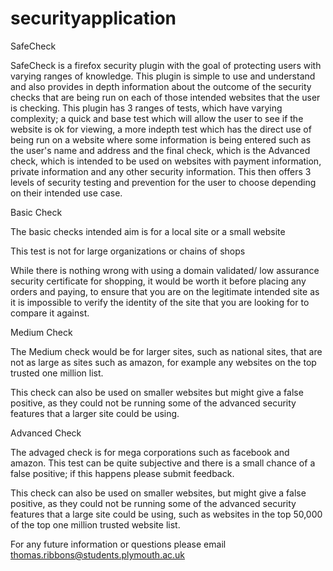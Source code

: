 # securityapplication

SafeCheck


SafeCheck is a firefox security plugin with the goal of protecting users with varying ranges of knowledge. This plugin is simple to use and understand and also provides in depth information about the outcome of the security checks that are being run on each of those intended websites that the user is checking. This plugin has 3 ranges of tests, which have varying complexity; a quick and base test which will allow the user to see if the website is ok for viewing, a more indepth test which has the direct use of being run on a website where some information is being entered such as the user's name and address and the final check, which is the Advanced check, which is intended to be used on websites with payment information, private information and any other security information. This then offers 3 levels of security testing and prevention for the user to choose depending on their intended use case.      

Basic Check  

The basic checks intended aim is for a local site or a small website

This test is not for large organizations or chains of shops 

While there is nothing wrong with using a domain validated/ low assurance security certificate for shopping, it would be worth it before placing any orders and paying, to ensure that you are on the legitimate intended site as it is impossible to verify the identity of the site that you are looking for to compare it against. 

Medium Check 

The Medium check would be for larger sites, such as national sites, that are not as large as sites such as amazon, for example any websites on the top trusted one million list.

This check can also be used on smaller websites but might give a false positive, as they could not be running some of the advanced security features that a larger site could be using. 


Advanced Check 

The advaged check is for mega corporations such as facebook and amazon. This test can be quite subjective and there is a small chance of a false positive; if this happens please submit feedback. 

 This check can also be used on smaller websites, but might give a false positive, as they could not be running some of the advanced security features that a large site could be using, such as websites in the top 50,000 of the top one million trusted website list.


 For any future information or questions please email thomas.ribbons@students.plymouth.ac.uk
